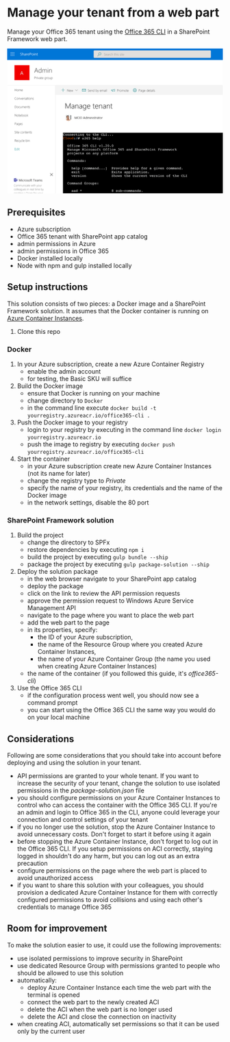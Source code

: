 # Manage your tenant from a web part

Manage your Office 365 tenant using the [Office 365 CLI](https://aka.ms/o365cli) in a SharePoint Framework web part.

![SharePoint Framework web part communicating with Office 365 CLI deployed in a Docker container](./assets/preview.png)

## Prerequisites

- Azure subscription
- Office 365 tenant with SharePoint app catalog
- admin permissions in Azure
- admin permissions in Office 365
- Docker installed locally
- Node with npm and gulp installed locally

## Setup instructions

This solution consists of two pieces: a Docker image and a SharePoint Framework solution. It assumes that the Docker container is running on [Azure Container Instances](https://azure.microsoft.com/en-us/services/container-instances/).

1. Clone this repo

### Docker

1. In your Azure subscription, create a new Azure Container Registry
   - enable the admin account
   - for testing, the Basic SKU will suffice
1. Build the Docker image
   - ensure that Docker is running on your machine
   - change directory to `Docker`
   - in the command line execute `docker build -t yourregistry.azureacr.io/office365-cli .`
1. Push the Docker image to your registry
   - login to your registry by executing in the command line `docker login yourregistry.azureacr.io`
   - push the image to registry by executing `docker push yourregistry.azureacr.io/office365-cli`
1. Start the container
   - in your Azure subscription create new Azure Container Instances (not its name for later)
   - change the registry type to _Private_
   - specify the name of your registry, its credentials and the name of the Docker image
   - in the network settings, disable the 80 port

### SharePoint Framework solution

1. Build the project
   - change the directory to SPFx
   - restore dependencies by executing `npm i`
   - build the project by executing `gulp bundle --ship`
   - package the project by executing `gulp package-solution --ship`
1. Deploy the solution package
   - in the web browser navigate to your SharePoint app catalog
   - deploy the package
   - click on the link to review the API permission requests
   - approve the permission request to Windows Azure Service Management API
   - navigate to the page where you want to place the web part
   - add the web part to the page
   - in its properties, specify:
     - the ID of your Azure subscription,
     - the name of the Resource Group where you created Azure Container Instances,
     - the name of your Azure Container Group (the name you used when creating Azure Container Instances)
   - the name of the container (if you followed this guide, it's _office365-cli_)
1. Use the Office 365 CLI
   - if the configuration process went well, you should now see a command prompt
   - you can start using the Office 365 CLI the same way you would do on your local machine

## Considerations

Following are some considerations that you should take into account before deploying and using the solution in your tenant.

- API permissions are granted to your whole tenant. If you want to increase the security of your tenant, change the solution to use isolated permissions in the _package-solution.json_ file
- you should configure permissions on your Azure Container Instances to control who can access the container with the Office 365 CLI. If you're an admin and login to Office 365 in the CLI, anyone could leverage your connection and control settings of your tenant
- if you no longer use the solution, stop the Azure Container Instance to avoid unnecessary costs. Don't forget to start it before using it again
- before stopping the Azure Container Instance, don't forget to log out in the Office 365 CLI. If you setup permissions on ACI correctly, staying logged in shouldn't do any harm, but you can log out as an extra precaution
- configure permissions on the page where the web part is placed to avoid unauthorized access
- if you want to share this solution with your colleagues, you should provision a dedicated Azure Container Instance for them with correctly configured permissions to avoid collisions and using each other's credentials to manage Office 365

## Room for improvement

To make the solution easier to use, it could use the following improvements:

- use isolated permissions to improve security in SharePoint
- use dedicated Resource Group with permissions granted to people who should be allowed to use this solution
- automatically:
  - deploy Azure Container Instance each time the web part with the terminal is opened
  - connect the web part to the newly created ACI
  - delete the ACI when the web part is no longer used
  - delete the ACI and close the connection on inactivity
- when creating ACI, automatically set permissions so that it can be used only by the current user
